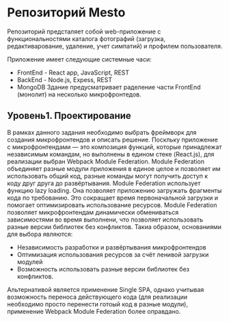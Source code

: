 # Репозиторий Mesto
Репозиторий предсталяет собой wеb-приложение с функциональностями каталога фотографий (загрузка, редактиварование, удаление, учет симпатий) и профилем пользователя.

Приложение имеет следующие системные часи:
* FrontEnd - React app, JavaScript, REST
* BackЕnd - Node.js, Expess, REST 
* MongoDB
Здание предусматривает раделение части FrontEnd (монолит) на несколько микрофронтедов.
 
## Уровень1. Проектирование
В рамках данного задания необходимо выбрать фреймворк для создания микрофронтендов и описать решение.
Поскльку приложение с микрофронтендами — это композиция функций, которые принадлежат независимым командам, но выполнены в едином стеке (React.js),
для реализации выбран Webpack Module Federation. 
Module Federation объединяет разные модули приложения в единое целое и позволяет им использовать общий код, разные команды могут получить доступ к коду друг друга до развёртывания.
Module Federation использует функцию lazy loading. Она позволяет приложению загружать фрагменты кода по требованию. Это сокращает время первоначальной загрузки и помогает оптимизировать использование ресурсов.
Module Federation позволяет микрофронтендам динамически обмениваться зависимостями во время выполнени, что позволяет использовать разные версии библиотек без конфликтов. 
Такиа образом, основаниями для выбора являются:
* Независимость разработки и развёртывания микрофронтендов
* Оптимизация использования ресурсов за счёт ленивой загрузки модулей
* Возможность использовать разные версии библиотек без конфликтов.

Альтернативой является применение Single SPА, однако учитывая возможность переноса действующего кода (для реализации необходимо просто перенести готоый код в разные модули), применение Webpack Module Federation более оправдано.
